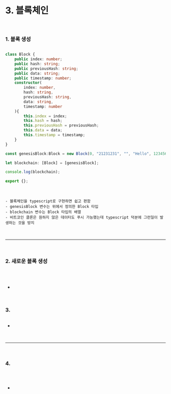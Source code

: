 # 3. 블록체인

<br>


### 1. 블록 생성

```typescript

class Block {
    public index: number;
    public hash: string;
    public previousHash: string;
    public data: string;
    public timestamp: number;
    constructor(
        index: number, 
        hash: string,
        previousHash: string,
        data: string,
        timestamp: number
    ){
        this.index = index;
        this.hash = hash;
        this.previousHash = previousHash;
        this.data = data;
        this.timestamp = timestamp;
    }
}

const genesisBlock:Block = new Block(0, "21231231", "", "Hello", 123456);

let blockchain: [Block] = [genesisBlock];

console.log(blockchain);

export {};

```

<br>

    - 블록체인을 typescript로 구현하면 쉽고 편함
    - genesisBlock 변수는 위에서 정의한 Block 타입
    - blockchain 변수는 Block 타입의 배열
    - 비트코인 클론은 원하지 않은 데이터도 푸시 가능했는데 typescript 덕분에 그런일이 발생하는 것을 방지

<br>

*** 

<br>

### 2. 새로운 블록 생성

```

```
<br>

  - 

<br>

### 3. 

```

```

  -  


<br>

*** 

<br>

### 4. 

```



```

  - 

<br>